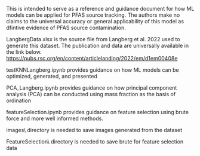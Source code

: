 This is intended to serve as a reference and guidance document for how ML models can be applied for PFAS source tracking. 
The authors make no claims to the universal accuracy or general applicability of this model as dfintive evidence of PFAS source contamination.

LangbergData.xlsx is the source file from Langberg et al. 2022 used to generate this dataset.
The publication and data are universally available in the link below.
https://pubs.rsc.org/en/content/articlelanding/2022/em/d1em00408e

testKNNLangberg.ipynb provides guidance on how ML models can be optimized, generated, and presented

PCA_Langberg.ipynb provides guidance on how principal component analysis (PCA) can be conducted using mass fraction as the basis of ordination

featureSelection.ipynb provides guidance on feature selection using brute force and more well informed methods.

images\\ directory is needed to save images generated from the dataset

FeatureSelection\\ directory is needed to save brute for feature selection data

